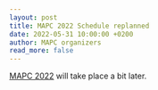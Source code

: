 ```yaml
---
layout: post
title: MAPC 2022 Schedule replanned
date: 2022-05-31 10:00:00 +0200
author: MAPC organizers
read_more: false
---
```


[MAPC 2022](/2022/#timeline) will take place a bit later.
